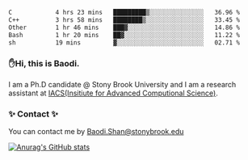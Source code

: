 <!--START_SECTION:waka-->

```txt
C            4 hrs 23 mins   █████████▒░░░░░░░░░░░░░░░   36.96 %
C++          3 hrs 58 mins   ████████▒░░░░░░░░░░░░░░░░   33.45 %
Other        1 hr 46 mins    ███▓░░░░░░░░░░░░░░░░░░░░░   14.86 %
Bash         1 hr 20 mins    ██▓░░░░░░░░░░░░░░░░░░░░░░   11.22 %
sh           19 mins         ▓░░░░░░░░░░░░░░░░░░░░░░░░   02.71 %
```

<!--END_SECTION:waka-->

### ✋Hi, this is Baodi. 

I am a Ph.D candidate @ Stony Brook University and I am a research assistant at [IACS(Insitiute for Advanced Computional Science)](https://iacs.stonybrook.edu/).

### ✨ Contact ✨

You can contact me by [Baodi.Shan@stonybrook.edu](mailto:Baodi.Shan@stonybrook.edu)

[![Anurag's GitHub stats](https://github-readme-stats.vercel.app/api?username=lwshanbd&theme=jolly&show_icons=true&count_private=true&include_all_commits=true)](https://github.com/anuraghazra/github-readme-stats)



<!--
**lwshanbd/lwshanbd** is a ✨ _special_ ✨ repository because its `README.md` (this file) appears on your GitHub profile.

Here are some ideas to get you started:

- 🔭 I’m currently working on ...
- 🌱 I’m currently learning ...
- 👯 I’m looking to collaborate on ...
- 🤔 I’m looking for help with ...
- 💬 Ask me about ...
- 📫 How to reach me: ...
- 😄 Pronouns: ...
- ⚡ Fun fact: ...
-->
